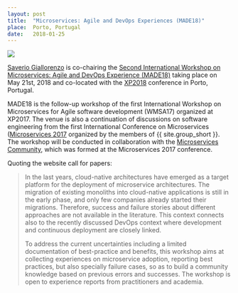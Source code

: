 ```yaml
---
layout: post
title:  "Microservices: Agile and DevOps Experiences (MADE18)"
place:  Porto, Portugal
date:   2018-01-25
---
```

<img class="img-fluid mx-auto d-block" src="/images/posts/xp-2018.png">

[Saverio Giallorenzo](/people.html#sg) is co-chairing the [Second International Workshop on Microservices: Agile and DevOps Experience (MADE18)](https://sites.google.com/view/made18/) taking place on May 21st, 2018 and co-located with the [XP2018](https://www.agilealliance.org/xp2018/) conference in Porto, Portugal.

<!--more-->

MADE18 is the follow-up workshop of the first International Workshop on Microservices for Agile software development (WMSA17) organized at XP2017. The venue is also a continuation of discussions on software engineering from the first International Conference on Microservices ([Microservices
2017](/events/2017-10-25-Microservices_Conference) organized by the members of {{ site.group_short }}. The workshop will be conducted in collaboration with the [Microservices Community](http://microservices.sdu.dk/), which was formed at the Microservices 2017 conference.


Quoting the website call for papers:

> In the last years, cloud-native architectures have emerged as a target platform for the deployment of microservice architectures. The migration of existing monoliths into cloud-native applications is still in the early phase, and only few companies already started their migrations. Therefore, success and failure stories about different approaches are not available in the literature. This context connects also to the recently discussed DevOps context where development and continuous deployment are closely linked.
>
> To address the current uncertainties including a limited documentation of best-practice and benefits, this workshop aims at collecting experiences on microservice adoption, reporting best practices, but also specially failure cases, so as to build a community knowledge based on previous errors and successes. The workshop is open to experience reports from practitioners and academia.
